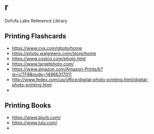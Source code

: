 # r
Dofufa Labs Reference Library

## Printing Flashcards

  + https://www.cvs.com/photo/home
  + https://photo.walgreens.com/store/home
  + https://www.costco.com/photo.html
  + https://www.targetphoto.com/
  + https://www.amazon.com/Amazon-Prints/b?ie=UTF8&node=14866317011
  + http://www.fedex.com/us/office/digital-photo-printing.html/digital-photo-printing.html
  + 

## Printing Books

  + https://www.blurb.com/
  + https://www.lulu.com/
  + 
  
